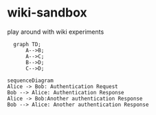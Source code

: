 # wiki-sandbox
play around with wiki experiments

```mermaid
  graph TD;
      A-->B;
      A-->C;
      B-->D;
      C-->D;
```

```mermaid
sequenceDiagram
Alice -> Bob: Authentication Request
Bob --> Alice: Authentication Response
Alice -> Bob:Another authentication Response
Bob --> Alice: Another authentication Response
```
